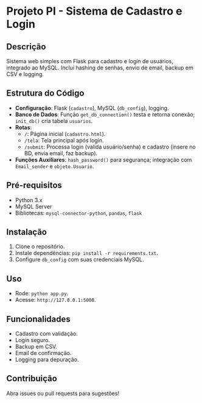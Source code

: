 # Projeto PI - Sistema de Cadastro e Login

## Descrição
Sistema web simples com Flask para cadastro e login de usuários, integrado ao MySQL. Inclui hashing de senhas, envio de email, backup em CSV e logging.

## Estrutura do Código
- **Configuração**: Flask (`cadastro`), MySQL (`db_config`), logging.
- **Banco de Dados**: Função `get_db_connection()` testa e retorna conexão; `init_db()` cria tabela `usuarios`.
- **Rotas**:
  - `/`: Página inicial (`cadastro.html`).
  - `/tela`: Tela principal após login.
  - `/submit`: Processa login (valida usuário/senha) e cadastro (insere no BD, envia email, faz backup).
- **Funções Auxiliares**: `hash_password()` para segurança; integração com `Email_sender` e `objeto.Usuario`.

## Pré-requisitos
- Python 3.x
- MySQL Server
- Bibliotecas: `mysql-connector-python`, `pandas`, `flask`

## Instalação
1. Clone o repositório.
2. Instale dependências: `pip install -r requirements.txt`.
3. Configure `db_config` com suas credenciais MySQL.

## Uso
- Rode: `python app.py`.
- Acesse: `http://127.0.0.1:5000`.

## Funcionalidades
- Cadastro com validação.
- Login seguro.
- Backup em CSV.
- Email de confirmação.
- Logging para depuração.

## Contribuição
Abra issues ou pull requests para sugestões!